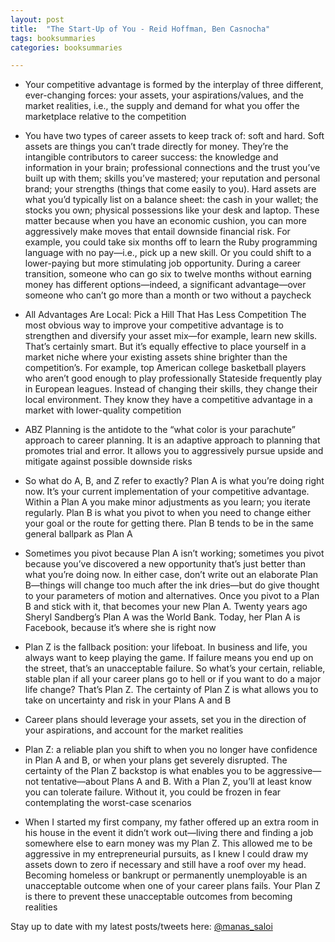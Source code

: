 ```yaml
---
layout: post
title:  "The Start-Up of You - Reid Hoffman, Ben Casnocha"
tags: booksummaries
categories: booksummaries

---
```


- Your competitive advantage is formed by the interplay of three different, ever-changing forces: your assets, your aspirations/values, and the market realities, i.e., the supply and demand for what you offer the marketplace relative to the competition

- You have two types of career assets to keep track of: soft and hard. Soft assets are things you can’t trade directly for money. They’re the intangible contributors to career success: the knowledge and information in your brain; professional connections and the trust you’ve built up with them; skills you’ve mastered; your reputation and personal brand; your strengths (things that come easily to you). Hard assets are what you’d typically list on a balance sheet: the cash in your wallet; the stocks you own; physical possessions like your desk and laptop. These matter because when you have an economic cushion, you can more aggressively make moves that entail downside financial risk. For example, you could take six months off to learn the Ruby programming language with no pay—i.e., pick up a new skill. Or you could shift to a lower-paying but more stimulating job opportunity. During a career transition, someone who can go six to twelve months without earning money has different options—indeed, a significant advantage—over someone who can’t go more than a month or two without a paycheck

- All Advantages Are Local: Pick a Hill That Has Less Competition
The most obvious way to improve your competitive advantage is to strengthen and diversify your asset mix—for example, learn new skills. That’s certainly smart. But it’s equally effective to place yourself in a market niche where your existing assets shine brighter than the competition’s. For example, top American college basketball players who aren’t good enough to play professionally Stateside frequently play in European leagues. Instead of changing their skills, they change their local environment. They know they have a competitive advantage in a market with lower-quality competition

- ABZ Planning is the antidote to the “what color is your parachute” approach to career planning. It is an adaptive approach to planning that promotes trial and error. It allows you to aggressively pursue upside and mitigate against possible downside risks

- So what do A, B, and Z refer to exactly? Plan A is what you’re doing right now. It’s your current implementation of your competitive advantage. Within a Plan A you make minor adjustments as you learn; you iterate regularly. Plan B is what you pivot to when you need to change either your goal or the route for getting there. Plan B tends to be in the same general ballpark as Plan A

- Sometimes you pivot because Plan A isn’t working; sometimes you pivot because you’ve discovered a new opportunity that’s just better than what you’re doing now. In either case, don’t write out an elaborate Plan B—things will change too much after the ink dries—but do give thought to your parameters of motion and alternatives. Once you pivot to a Plan B and stick with it, that becomes your new Plan A. Twenty years ago Sheryl Sandberg’s Plan A was the World Bank. Today, her Plan A is Facebook, because it’s where she is right now

- Plan Z is the fallback position: your lifeboat. In business and life, you always want to keep playing the game. If failure means you end up on the street, that’s an unacceptable failure. So what’s your certain, reliable, stable plan if all your career plans go to hell or if you want to do a major life change? That’s Plan Z. The certainty of Plan Z is what allows you to take on uncertainty and risk in your Plans A and B

- Career plans should leverage your assets, set you in the direction of your aspirations, and account for the market realities

- Plan Z: a reliable plan you shift to when you no longer have confidence in Plan A and B, or when your plans get severely disrupted. The certainty of the Plan Z backstop is what enables you to be aggressive—not tentative—about Plans A and B. With a Plan Z, you’ll at least know you can tolerate failure. Without it, you could be frozen in fear contemplating the worst-case scenarios

- When I started my first company, my father offered up an extra room in his house in the event it didn’t work out—living there and finding a job somewhere else to earn money was my Plan Z. This allowed me to be aggressive in my entrepreneurial pursuits, as I knew I could draw my assets down to zero if necessary and still have a roof over my head. Becoming homeless or bankrupt or permanently unemployable is an unacceptable outcome when one of your career plans fails. Your Plan Z is there to prevent these unacceptable outcomes from becoming realities

Stay up to date with my latest posts/tweets here: [@manas_saloi](http://twitter.com/manas_saloi)
